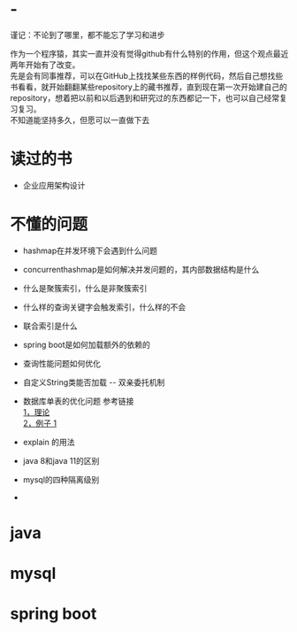 # -
谨记：不论到了哪里，都不能忘了学习和进步

  作为一个程序猿，其实一直并没有觉得github有什么特别的作用，但这个观点最近两年开始有了改变。  
  先是会有同事推荐，可以在GitHub上找找某些东西的样例代码，然后自己想找些书看看，就开始翻翻某些repository上的藏书推荐，直到现在第一次开始建自己的repository，想着把以前和以后遇到和研究过的东西都记一下，也可以自己经常复习复习。  
  不知道能坚持多久，但愿可以一直做下去  

# 读过的书 

* 企业应用架构设计

# 不懂的问题 

* hashmap在并发环境下会遇到什么问题
* concurrenthashmap是如何解决并发问题的，其内部数据结构是什么
* 什么是聚簇索引，什么是非聚簇索引
* 什么样的查询关键字会触发索引，什么样的不会
* 联合索引是什么
* spring boot是如何加载额外的依赖的
* 查询性能问题如何优化
* 自定义String类能否加载 -- 双亲委托机制
* 数据库单表的优化问题
参考链接  
[1，理论](https://blog.csdn.net/yjn1995/article/details/98472759)  
[2，例子 1](https://blog.csdn.net/liu1390910/article/details/96300318/)  
* explain 的用法
* java 8和java 11的区别
  
* mysql的四种隔离级别
* 
# java

# mysql 

# spring boot 
